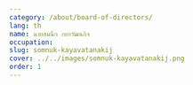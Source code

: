 ```yaml
---
category: /about/board-of-directors/
lang: th
name: นายสมนึก กยาวัฒนกิจ
occupation: 
slug: somnuk-kayavatanakij
cover: ../../images/somnuk-kayavatanakij.png
order: 1
---
```

